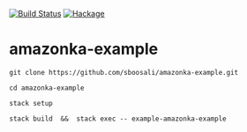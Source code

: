 [![Build Status](https://secure.travis-ci.org/sboosali/amazonka-example.svg)](http://travis-ci.org/sboosali/amazonka-example)
[![Hackage](https://img.shields.io/hackage/v/amazonka-example.svg)](https://hackage.haskell.org/package/amazonka-example)

# amazonka-example

    git clone https://github.com/sboosali/amazonka-example.git

    cd amazonka-example

    stack setup

    stack build  &&  stack exec -- example-amazonka-example

